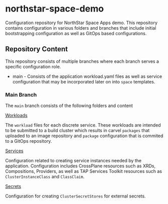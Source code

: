 # northstar-space-demo
Configuration repository for NorthStar Space Apps demo.  This repository contains configuration in various folders and branches
that include initial bootstrapping configuration as well as GitOps based configurations.

## Repository Content

This repository consists of multiple branches where each branch serves a specific configuration role.

* main - Consists of the application workload.yaml files as well as service configuration that may be incorporated later on into `space` templates.

### Main Branch

The `main` branch consists of the following folders and content  

[Workloads](workloads/README.md) 

The `workload` files for each discrete service.  These workloads are intended to be submitted to a build cluster which results in carvel `packages`
that uploaded to an image repository and `package` configuration that is commited to a GitOps repository.

[Services](services/README.md) 

Configuration related to creating service instances needed by the application.  Configuration includes CrossPlane resources such as XRDs, Compositions,
Providers, as well as TAP Services Toolkit resources such as `ClusterInstanceClass` and `ClassClaim`.  

[Secrets](secrets/README.md) 

Configuration for creating `ClusterSecretStores` for external secrets.   